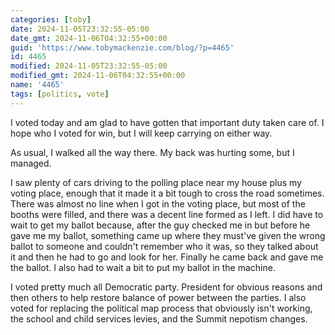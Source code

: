 ```yaml
---
categories: [toby]
date: 2024-11-05T23:32:55-05:00
date_gmt: 2024-11-06T04:32:55+00:00
guid: 'https://www.tobymackenzie.com/blog/?p=4465'
id: 4465
modified: 2024-11-05T23:32:55-05:00
modified_gmt: 2024-11-06T04:32:55+00:00
name: '4465'
tags: [politics, vote]
---
```


I voted today and am glad to have gotten that important duty taken care of.<!--more-->  I hope who I voted for win, but I will keep carrying on either way.

As usual, I walked all the way there.  My back was hurting some, but I managed.

I saw plenty of cars driving to the polling place near my house plus my voting place, enough that it made it a bit tough to cross the road sometimes.  There was almost no line when I got in the voting place, but most of the booths were filled, and there was a decent line formed as I left.  I did have to wait to get my ballot because, after the guy checked me in but before he gave me my ballot, something came up where they must've given the wrong ballot to someone and couldn't remember who it was, so they talked about it and then he had to go and look for her.  Finally he came back and gave me the ballot.  I also had to wait a bit to put my ballot in the machine.

I voted pretty much all Democratic party.  President for obvious reasons and then others to help restore balance of power between the parties.  I also voted for replacing the political map process that obviously isn't working, the school and child services levies, and the Summit nepotism changes.
